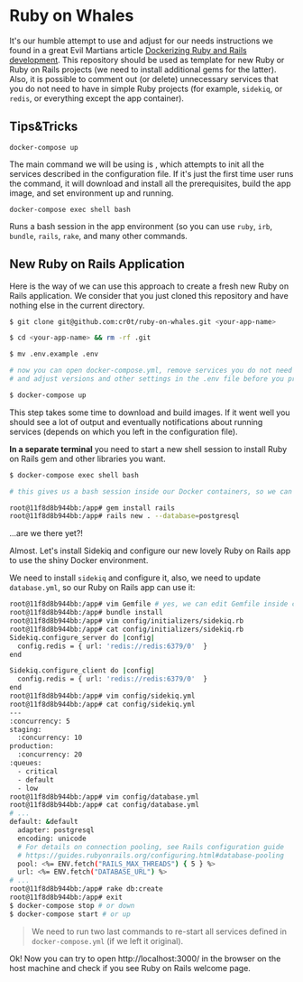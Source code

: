 # Ruby on Whales

It's our humble attempt to use and adjust for our needs instructions we found in a great Evil Martians article [Dockerizing Ruby and Rails development]. This repository should be used as template for new Ruby or Ruby on Rails projects (we need to install additional gems for the latter). Also, it is possible to comment out (or delete) unnecessary services that you do not need to have in simple Ruby projects (for example, `sidekiq`, or `redis`, or everything except the app container).

## Tips&Tricks

`docker-compose up`

The main command we will be using is , which attempts to init all the services described in the configuration file. If it's just the first time user runs the command, it will download and install all the prerequisites, build the app image, and set environment up and running.

`docker-compose exec shell bash`

Runs a bash session in the app environment (so you can use `ruby`, `irb`, `bundle`, `rails`, `rake`, and many other commands.

## New Ruby on Rails Application

Here is the way of we can use this approach to create a fresh new Ruby on Rails application. We consider that you just cloned this repository and have nothing else in the current directory.

```bash
$ git clone git@github.com:cr0t/ruby-on-whales.git <your-app-name>

$ cd <your-app-name> && rm -rf .git

$ mv .env.example .env

# now you can open docker-compose.yml, remove services you do not need
# and adjust versions and other settings in the .env file before you proceed

$ docker-compose up
```

This step takes some time to download and build images. If it went well you should see a lot of output and eventually notifications about running services (depends on which you left in the configuration file).

**In a separate terminal** you need to start a new shell session to install Ruby on Rails gem and other libraries you want.

```bash
$ docker-compose exec shell bash

# this gives us a bash session inside our Docker containers, so we can run our favourite ruby/rails commands, for example:

root@11f8d8b944bb:/app# gem install rails
root@11f8d8b944bb:/app# rails new . --database=postgresql
```

...are we there yet?!

Almost. Let's install Sidekiq and configure our new lovely Ruby on Rails app to use the shiny Docker environment.

We need to install `sidekiq` and configure it, also, we need to update `database.yml`, so our Ruby on Rails app can use it:

```bash
root@11f8d8b944bb:/app# vim Gemfile # yes, we can edit Gemfile inside container, but you can do it on the host machine too
root@11f8d8b944bb:/app# bundle install
root@11f8d8b944bb:/app# vim config/initializers/sidekiq.rb
root@11f8d8b944bb:/app# cat config/initializers/sidekiq.rb
Sidekiq.configure_server do |config|
  config.redis = { url: 'redis://redis:6379/0'  }
end

Sidekiq.configure_client do |config|
  config.redis = { url: 'redis://redis:6379/0'  }
end
root@11f8d8b944bb:/app# vim config/sidekiq.yml
root@11f8d8b944bb:/app# cat config/sidekiq.yml
---
:concurrency: 5
staging:
  :concurrency: 10
production:
  :concurrency: 20
:queues:
  - critical
  - default
  - low
root@11f8d8b944bb:/app# vim config/database.yml
root@11f8d8b944bb:/app# cat config/database.yml
# ...
default: &default
  adapter: postgresql
  encoding: unicode
  # For details on connection pooling, see Rails configuration guide
  # https://guides.rubyonrails.org/configuring.html#database-pooling
  pool: <%= ENV.fetch("RAILS_MAX_THREADS") { 5 } %>
  url: <%= ENV.fetch("DATABASE_URL") %>
# ...
root@11f8d8b944bb:/app# rake db:create
root@11f8d8b944bb:/app# exit
$ docker-compose stop # or down
$ docker-compose start # or up
```

> We need to run two last commands to re-start all services defined in `docker-compose.yml` (if we left it original).

Ok! Now you can try to open http://localhost:3000/ in the browser on the host machine and check if you see Ruby on Rails welcome page.

[Dockerizing Ruby and Rails development]: https://evilmartians.com/chronicles/ruby-on-whales-docker-for-ruby-rails-development
